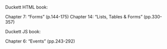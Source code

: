 Duckett HTML book:

Chapter 7: “Forms” (p.144-175)
Chapter 14: “Lists, Tables & Forms” (pp.330-357)

Duckett JS book:

Chapter 6: “Events” (pp.243-292)